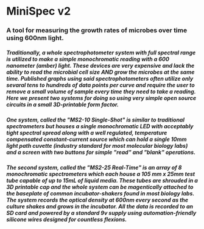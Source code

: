 # MiniSpec v2

### A tool for measuring the growth rates of microbes over time using 600nm light. 



##### Traditionally, a whole spectrophotometer system with full spectral range is utilized to make a simple monochromatic reading with a 600 nanometer (amber) light. These devices are very expensive and lack the ability to read the microbial cell size AND grow the microbes at the same time. Published graphs using said spectrophotometers often utilize only sevaral tens to hundreds of data points per curve and require the user to remove a small volume of sample every time they need to take a reading. Here we present two systems for doing so using very simple open source circuits in a small 3D-printable form factor. 

##### One system, called the "MS2-10 Single-Shot" is similar to traditional spectrometers but houses a single monochromatic LED with acceptably tight spectral spread along with a well regulated, temperature compensated constant-current source which can hold a single 10mm light path cuvette (industry standard for most molecular biology labs) and a screen with two buttons for simple "read" and "blank" operations. 

##### The second system, called the "MS2-25 Real-Time" is an array of 8 monochromatic spectrometers which each house a 105 mm x 25mm test tube capable of up to 15mL of liquid media. These tubes are shrouded in a 3D printable cap and the whole system can be magentically attached to the baseplate of common incubator-shakers found in most biology labs. The system records the optical density at 600nm every second as the culture shakes and grows in the incubator. All the data is recorded to an SD card and powered by a standard 9v supply using automation-friendly silicone wires designed for countless flexions.
